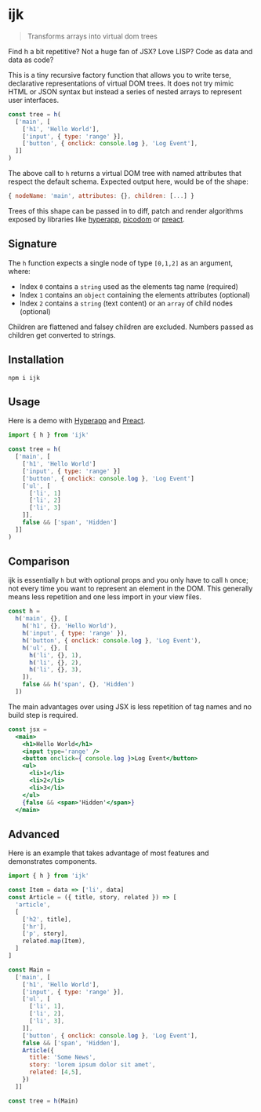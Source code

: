 # ijk
> Transforms arrays into virtual dom trees

Find h a bit repetitive? Not a huge fan of JSX? Love LISP? Code as data and data as code?

This is a tiny recursive factory function that allows you to write terse, declarative representations of virtual DOM trees. It does not try mimic HTML or JSON syntax but instead a series of nested arrays to represent user interfaces.

```js
const tree = h(
  ['main', [
    ['h1', 'Hello World'],
    ['input', { type: 'range' }],
    ['button', { onclick: console.log }, 'Log Event'],
  ]]
)
```

The above call to `h` returns a virtual DOM tree with named attributes that respect the default schema. Expected output here, would be of the shape:

```js
{ nodeName: 'main', attributes: {}, children: [...] }
```

Trees of this shape can be passed in to diff, patch and render algorithms exposed by libraries like [hyperapp](https://github.com/hyperapp/hyperapp), [picodom](https://github.com/picodom/picodom) or [preact](https://github.com/developit/preact).

## Signature

The `h` function expects a single node of type `[0,1,2]` as an argument, where:

- Index `0` contains a `string` used as the elements tag name (required)
- Index `1` contains an `object` containing the elements attributes (optional)
- Index `2` contains a `string` (text content) or an `array` of child nodes (optional)

Children are flattened and falsey children are excluded. Numbers passed as children get converted to strings.

## Installation

```
npm i ijk
```

## Usage

Here is a demo with [Hyperapp](https://codepen.io/lukejacksonn/pen/BJvXvg?editors=0010) and [Preact](https://codepen.io/lukejacksonn/pen/ZvwKva?editors=0010).

```js
import { h } from 'ijk'

const tree = h(
  ['main', [
    ['h1', 'Hello World']
    ['input', { type: 'range' }]
    ['button', { onclick: console.log }, 'Log Event']
    ['ul', [
      ['li', 1]
      ['li', 2]
      ['li', 3]
    ]],
    false && ['span', 'Hidden']
  ]]
)
```

## Comparison

ijk is essentially `h` but with optional props and you only have to call `h` once; not every time you want to represent an element in the DOM. This generally means less repetition and one less import in your view files.

```js
const h =
  h('main', {}, [
    h('h1', {}, 'Hello World'),
    h('input', { type: 'range' }),
    h('button', { onclick: console.log }, 'Log Event'),
    h('ul', {}, [
      h('li', {}, 1),
      h('li', {}, 2),
      h('li', {}, 3),
    ]),
    false && h('span', {}, 'Hidden')
  ])
```

The main advantages over using JSX is less repetition of tag names and no build step is required.

```jsx
const jsx =
  <main>
    <h1>Hello World</h1>
    <input type='range' />
    <button onclick={ console.log }>Log Event</button>
    <ul>
      <li>1</li>
      <li>2</li>
      <li>3</li>
    </ul>
    {false && <span>'Hidden'</span>}
  </main>
```

## Advanced

Here is an example that takes advantage of most features and demonstrates components.

```js
import { h } from 'ijk'

const Item = data => ['li', data]
const Article = ({ title, story, related }) => [
  'article',
  [
    ['h2', title],
    ['hr'],
    ['p', story],
    related.map(Item),
  ]
]

const Main =
  ['main', [
    ['h1', 'Hello World'],
    ['input', { type: 'range' }],
    ['ul', [
      ['li', 1],
      ['li', 2],
      ['li', 3],
    ]],
    ['button', { onclick: console.log }, 'Log Event'],
    false && ['span', 'Hidden'],
    Article({
      title: 'Some News',
      story: 'lorem ipsum dolor sit amet',
      related: [4,5],
    })
  ]]

const tree = h(Main)
```
